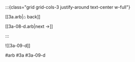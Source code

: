 :::{class="grid grid-cols-3 justify-around text-center w-full"}
<span/>

[[3a.arb|⌂ back]]

[[3a-08-d.arb|next →]]

:::

![[3a-09-d]]

#arb #3a #3a-09-d

